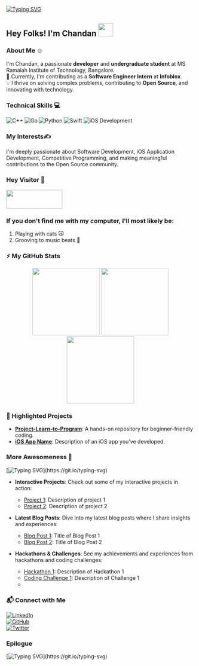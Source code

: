 [![Typing SVG](https://readme-typing-svg.herokuapp.com/?lines=WELCOME+TO+MY+GITHUB+PROFILE;Feel+Free+To+Connect+☺️)](https://git.io/typing-svg)

## Hey Folks! I'm Chandan   <img src="https://raw.githubusercontent.com/MartinHeinz/MartinHeinz/master/wave.gif" width="40" height="35">

### About Me    ☺️

I'm Chandan, a passionate **developer** and **undergraduate student** at MS Ramaiah Institute of Technology, Bangalore.  
🚀 Currently, I'm contributing as a **Software Engineer Intern** at **Infoblox**.  
💡 I thrive on solving complex problems, contributing to **Open Source**, and innovating with technology.  

### Technical Skills  :computer:  
![C++](https://img.shields.io/badge/-C%2B%2B-blue?style=flat-square&logo=cplusplus) 
![Go](https://img.shields.io/badge/-Go-blue?style=flat-square&logo=go) 
![Python](https://img.shields.io/badge/-Python-yellow?style=flat-square&logo=python) 
![Swift](https://img.shields.io/badge/-Swift-orange?style=flat-square&logo=swift) 
![iOS Development](https://img.shields.io/badge/-iOS-black?style=flat-square&logo=apple)

### My Interests✍

I'm deeply passionate about Software Development, iOS Application Development, Competitive Programming, and making meaningful contributions to the Open Source community.

### Hey Visitor 👋 
  <img  src="https://visitor-badge.laobi.icu/badge?page_id=ckumar3-infoblox.ckumar3-infoblox" width="150" height="50" align="center" >

### If you don't find me with my computer, I'll most likely be:
1. Playing with cats 😽
2. Grooving to music beats 🎵
   
### ⚡ My GitHub Stats
<p align="center">
  <img height="180em" src="https://github-readme-stats.vercel.app/api?username=ckumar392&show_icons=true&hide_border=true&theme=radical" />
  <img height="180em" src="https://github-readme-streak-stats.herokuapp.com/?user=ckumar392&hide_border=true&theme=radical" />
  <img height="180em" src="https://github-readme-stats.vercel.app/api/top-langs?username=ckumar392&show_icons=true&locale=en&layout=compact&hide_border=true&theme=radical" />
</p>

<!-- Custom Section: More Awesomeness -->
### 🌟 Highlighted Projects  
- [**Project-Learn-to-Program**](link-to-project): A hands-on repository for beginner-friendly coding.  
- [**iOS App Name**](link-to-project): Description of an iOS app you’ve developed.

### More Awesomeness 🚀
[![Typing SVG](http://readme-typing-svg.herokuapp.com?font=&color=D18EF7&width=402&lines=STILL+WORKING+ON+THIS+!!)](https://git.io/typing-svg)
- **Interactive Projects**: Check out some of my interactive projects in action:
  - [Project 1](link-to-project-1): Description of project 1
  - [Project 2](link-to-project-2): Description of project 2
  
- **Latest Blog Posts**: Dive into my latest blog posts where I share insights and experiences:
  - [Blog Post 1](link-to-blog-post-1): Title of Blog Post 1
  - [Blog Post 2](link-to-blog-post-2): Title of Blog Post 2
  
- **Hackathons & Challenges**: See my achievements and experiences from hackathons and coding challenges:
  - [Hackathon 1](link-to-hackathon-1): Description of Hackathon 1
  - [Coding Challenge 1](link-to-challenge-1): Description of Challenge 1
  - 
### 📬 Connect with Me  
[![LinkedIn](https://img.shields.io/badge/-LinkedIn-blue?style=flat-square&logo=linkedin)](https://linkedin.com/in/yourprofile)  
[![GitHub](https://img.shields.io/badge/-GitHub-gray?style=flat-square&logo=github)](https://github.com/ckumar392)  
[![Twitter](https://img.shields.io/badge/-Twitter-blue?style=flat-square&logo=twitter)](https://twitter.com/yourhandle)  

### Epilogue
[![Typing SVG](http://readme-typing-svg.herokuapp.com?font=&color=D18EF7&width=402&lines=STILL+WORKING+ON+THIS+!!)](https://git.io/typing-svg)
